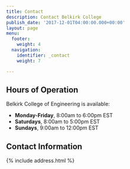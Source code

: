 ```yaml
---
title: Contact
description: Contact Belkirk College
publish_date: '2017-12-01T04:00:00.000+00:00'
layout: page
menu:
  footer:
    weight: 4
  navigation:
    identifier: _contact
    weight: 7

---
```

## Hours of Operation
Belkirk College of Engineering is available:

- **Monday-Friday**, 8:00am to 6:00pm EST
- **Saturdays**, 8:00am to 5:00pm EST
- **Sundays**, 9:00am to 12:00pm EST

## Contact Information
{% include address.html %}